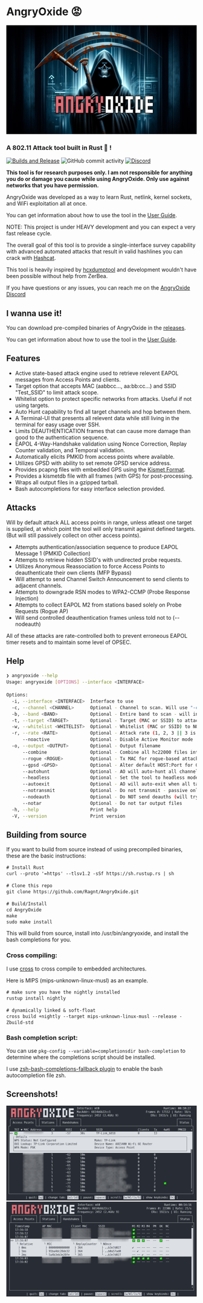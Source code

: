 # AngryOxide 😡

![Logo](death.png)

### A 802.11 Attack tool built in Rust 🦀 !

[![Builds and Release](https://github.com/Ragnt/AngryOxide/actions/workflows/ci.yml/badge.svg?branch=master)](https://github.com/Ragnt/AngryOxide/actions/workflows/ci.yml) ![GitHub commit activity](https://img.shields.io/github/commit-activity/w/Ragnt/AngryOxide) [![Discord](https://img.shields.io/discord/1194365883099922643)](https://discord.gg/QsEgaFndsQ)

**This tool is for research purposes only. I am not responsible for anything you do or damage you cause while using AngryOxide. Only use against networks that you have permission.**

AngryOxide was developed as a way to learn Rust, netlink, kernel sockets, and WiFi exploitation all at once.

You can get information about how to use the tool in the [User Guide](https://github.com/Ragnt/AngryOxide/wiki/User-Guide).

NOTE: This project is under HEAVY development and you can expect a very fast release cycle.

The overall goal of this tool is to provide a single-interface survey capability with advanced automated attacks that result in valid hashlines you can crack with [Hashcat](https://hashcat.net/hashcat/).

This tool is heavily inspired by [hcxdumptool](https://github.com/ZerBea/hcxdumptool) and development wouldn't have been possible without help from ZerBea.

If you have questions or any issues, you can reach me on the [AngryOxide Discord](https://discord.gg/QsEgaFndsQ)

## I wanna use it!

You can download pre-compiled binaries of AngryOxide in the [releases](https://github.com/Ragnt/AngryOxide/releases/latest).

You can get information about how to use the tool in the [User Guide](https://github.com/Ragnt/AngryOxide/wiki/User-Guide).


## Features

- Active state-based attack engine used to retrieve relevent EAPOL messages from Access Points and clients.
- Target option that accepts MAC (aabbcc..., aa:bb:cc...) and SSID "Test_SSID" to limit attack scope.
- Whitelist option to protect specific networks from attacks. Useful if not using targets.
- Auto Hunt capability to find all target channels and hop between them.
- A Terminal-UI that presents all relevent data while still living in the terminal for easy usage over SSH.
- Limits DEAUTHENTICATION frames that can cause more damage than good to the authentication sequence.
- EAPOL 4-Way-Handshake validation using Nonce Correction, Replay Counter validation, and Temporal validation.
- Automatically elicits PMKID from access points where available.
- Utilizes GPSD with ability to set remote GPSD service address.
- Provides pcapng files with embedded GPS using the [Kismet Format](https://www.kismetwireless.net/docs/dev/pcapng_gps/).
- Provides a kismetdb file with all frames (with GPS) for post-processing.
- Wraps all output files in a gzipped tarball.
- Bash autocompletions for easy interface selection provided.

## Attacks

Will by default attack ALL access points in range, unless atleast one target is supplied, at which point the tool will only transmit against defined targets. (But will still passively collect on other access points).

- Attempts authentication/association sequence to produce EAPOL Message 1 (PMKID Collection)
- Attempts to retrieve hidden SSID's with undirected probe requests.
- Utilizes Anonymous Reassociation to force Access Points to deauthenticate their own clients (MFP Bypass)
- Will attempt to send Channel Switch Announcement to send clients to adjacent channels.
- Attempts to downgrade RSN modes to WPA2-CCMP (Probe Response Injection)
- Attempts to collect EAPOL M2 from stations based solely on Probe Requests (Rogue AP)
- Will send controlled deauthentication frames unless told not to (--nodeauth)

All of these attacks are rate-controlled both to prevent erroneous EAPOL timer resets and to maintain some level of OPSEC.

## Help

```bash
❯ angryoxide --help
Usage: angryoxide [OPTIONS] --interface <INTERFACE>

Options:
  -i, --interface <INTERFACE>  Interface to use
  -c, --channel <CHANNEL>      Optional - Channel to scan. Will use "-c 1 -c 6 -c 11" if none specified
  -b, --band <BAND>            Optional - Entire band to scan - will include all channels interface can support
  -t, --target <TARGET>        Optional - Target (MAC or SSID) to attack - will attack everything if none specified
  -w, --whitelist <WHITELIST>  Optional - Whitelist (MAC or SSID) to NOT attack
  -r, --rate <RATE>            Optional - Attack rate (1, 2, 3 || 3 is most aggressive) [default: 2]
      --noactive               Optional - Disable Active Monitor mode
  -o, --output <OUTPUT>        Optional - Output filename
      --combine                Optional - Combine all hc22000 files into one large file for bulk processing
      --rogue <ROGUE>          Optional - Tx MAC for rogue-based attacks - will randomize if excluded
      --gpsd <GPSD>            Optional - Alter default HOST:Port for GPSD connection [default: 127.0.0.1:2947]
      --autohunt               Optional - AO will auto-hunt all channels then lock in on the ones targets are on
      --headless               Optional - Set the tool to headless mode without a UI. (useful with --autoexit)
      --autoexit               Optional - AO will auto-exit when all targets have a valid hashline
      --notransmit             Optional - Do not transmit - passive only
      --nodeauth               Optional - Do NOT send deauths (will try other attacks only)
      --notar                  Optional - Do not tar output files
  -h, --help                   Print help
  -V, --version                Print version
```

## Building from source

If you want to build from source instead of using precompiled binaries, these are the basic instructions:

```
# Install Rust
curl --proto '=https' --tlsv1.2 -sSf https://sh.rustup.rs | sh

# Clone this repo
git clone https://github.com/Ragnt/AngryOxide.git

# Build/Install
cd AngryOxide
make
sudo make install
```

This will build from source, install into /usr/bin/angryoxide, and install the bash completions for you.

### Cross compiling:

I use [cross](https://github.com/cross-rs/cross) to cross compile to embedded architectures.

Here is MIPS (mips-unknown-linux-musl) as an example.

```
# make sure you have the nightly installed
rustup install nightly

# dynamically linked & soft-float
cross build +nightly --target mips-unknown-linux-musl --release -Zbuild-std
```


### Bash completion script:

You can use `pkg-config --variable=completionsdir bash-completion` to determine where the completions script should be installed.

I use [zsh-bash-completions-fallback plugin](https://github.com/3v1n0/zsh-bash-completions-fallback) to enable the bash autocompletion file zsh.



## Screenshots!

![AccessPoints Page](screenshots/ap_tab.png)
![Handshakes Page](screenshots/handshakes_tab.png)
